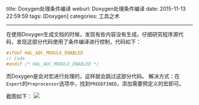title: Doxygen处理条件编译
weburl: Doxygen处理条件编译
date: 2015-11-13 22:59:59
tags: [Doxygen]
categories: 工具之术

---

在使用Doxygen生成文档的时候，发现有些内容没有生成。仔细研究程序源代码，发现这部分代码使用了条件编译进行控制，代码如下：
``` C
#ifdef HAL_ADC_MODULE_ENABLED
// Code
#endif /* HAL_ADC_MODULE_ENABLED */
```
而Doxygen是会对宏进行处理的，这样就会跳过这部分代码。
解决方式：在`Expert`的`Preprocessor`选项中，找到`PREDEFINED`，添加需要预定义的宏即可。

<!--more-->

截图如下：
![](https://pic.gaomf.store/Doxygen20151113230829.png)

